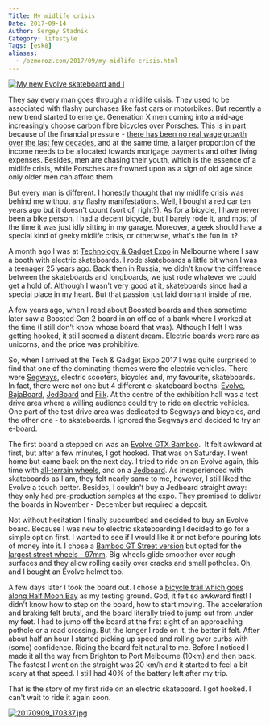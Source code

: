 ```yaml
---
Title: My midlife crisis
Date: 2017-09-14
Author: Sergey Stadnik
Category: lifestyle
Tags: [esk8]
aliases:
  - /ozmoroz.com/2017/09/my-midlife-crisis.html
---
```


<a href="https://lh3.googleusercontent.com/-zYYiD73B9eg/WbnmCByYiJI/AAAAAAAA3Jk/wna4Hvm_ldAF5A8XZ28-hqXat3VARhWnwCE0YBhgL/s720/20170820_160924.jpg"><img src="https://lh3.googleusercontent.com/-zYYiD73B9eg/WbnmCByYiJI/AAAAAAAA3Jk/wna4Hvm_ldAF5A8XZ28-hqXat3VARhWnwCE0YBhgL/s640/20170820_160924.jpg" alt="My new Evolve skateboard and I" /></a>

They say every man goes through a midlife crisis. They used to be associated with flashy purchases like fast cars or motorbikes. But recently a new trend started to emerge. Generation X men coming into a mid-age increasingly choose carbon fibre bicycles over Porsches. This is in part because of the financial pressure - <a href="http://www.epi.org/publication/charting-wage-stagnation/">there has been no real wage growth over the last few decades</a>, and at the same time, a larger proportion of the income needs to be allocated towards mortgage payments and other living expenses. Besides, men are chasing their youth, which is the essence of a midlife crisis, while Porsches are frowned upon as a sign of old age since only older men can afford them.

But every man is different. I honestly thought that my midlife crisis was behind me without any flashy manifestations. Well, I bought a red car ten years ago but it doesn't count (sort of, right?). As for a bicycle, I have never been a bike person. I had a decent bicycle, but I barely rode it, and most of the time it was just idly sitting in my garage. Moreover, a geek should have a special kind of geeky midlife crisis, or otherwise, what's the fun in it?
<!--more-->

A month ago I was at <a href="http://www.tge.melbourne/">Technology &amp; Gadget Expo</a> in Melbourne where I saw a booth with electric skateboards. I rode skateboards a little bit when I was a teenager 25 years ago. Back then in Russia, we didn't know the difference between the skateboards and longboards, we just rode whatever we could get a hold of. Although I wasn't very good at it, skateboards since had a special place in my heart. But that passion just laid dormant inside of me.

A few years ago, when I read about Boosted boards and then sometime later saw a Boosted Gen 2 board in an office of a bank where I worked at the time (I still don't know whose board that was). Although I felt I was getting hooked, it still seemed a distant dream. Electric boards were rare as unicorns, and the price was prohibitive.

So, when I arrived at the Tech &amp; Gadget Expo 2017 I was quite surprised to find that one of the dominating themes were the electric vehicles. There were <a href="http://www.segway.com/">Segways</a>, electric scooters, bicycles and, my favourite, skateboards. In fact, there were not one but 4 different e-skateboard booths: <a href="https://www.evolveskateboards.com.au/">Evolve</a>, <a href="https://www.bajaboard.com.au/">BajaBoard</a>, <a href="http://jedboards.com/">JedBoard</a> and <a href="https://www.fiik.com/">Fiik</a>. At the centre of the exhibition hall was a test drive area where a willing audience could try to ride on electric vehicles. One part of the test drive area was dedicated to Segways and bicycles, and the other one - to skateboards. I ignored the Segways and decided to try an e-board.

The first board a stepped on was an <a href="https://www.evolveskateboards.com.au/collections/bamboo-gtx-series/products/bamboo-gtx-series-street?variant=37308279625">Evolve GTX Bamboo</a>.  It felt awkward at first, but after a few minutes, I got hooked. That was on Saturday. I went home but came back on the next day. I tried to ride on an Evolve again, this time with <a href="https://www.evolveskateboards.com.au/collections/bamboo-gtx-series/products/bamboo-gtx-series-all-terrain?variant=37308440265">all-terrain wheels</a>, and on a <a href="http://jedboards.com/">Jedboard</a>. As inexperienced with skateboards as I am, they felt nearly same to me, however, I still liked the Evolve a touch better. Besides, I couldn't buy a Jedboard straight away: they only had pre-production samples at the expo. They promised to deliver the boards in November - December but required a deposit.

Not without hesitation I finally succumbed and decided to buy an Evolve board. Because I was new to electric skateboarding I decided to go for a simple option first. I wanted to see if I would like it or not before pouring lots of money into it. I chose a <a href="https://www.evolveskateboards.com.au/collections/bamboo-gt-series/products/bamboo-gt-series-street?variant=28553138249">Bamboo GT Street version</a> but opted for the <a href="https://www.evolveskateboards.com.au/collections/wheels/products/black-evolve-gt-97mm-76a-stone-ground-set-of-4">largest street wheels - 97mm</a>. Big wheels glide smoother over rough surfaces and they allow rolling easily over cracks and small potholes. Oh, and I bought an Evolve helmet too.

A few days later I took the board out. I chose a <a href="http://thehumblevintage.com/suggested-route-daytime/">bicycle trail which goes along Half Moon Bay</a> as my testing ground. God, it felt so awkward first! I didn't know how to step on the board, how to start moving. The acceleration and braking felt brutal, and the board literally tried to jump out from under my feet. I had to jump off the board at the first sight of an approaching pothole or a road crossing. But the longer I rode on it, the better it felt. After about half an hour I started picking up speed and rolling over curbs with (some) confidence. Riding the board felt natural to me. Before I noticed I made it all the way from Brighton to Port Melbourne (10km) and then back. The fastest I went on the straight was 20 km/h and it started to feel a bit scary at that speed. I still had 40% of the battery left after my trip.

That is the story of my first ride on an electric skateboard. I got hooked. I can't wait to ride it again soon.

<a href="https://lh3.googleusercontent.com/-oH3jlzpLXiI/WbnmCABSNqI/AAAAAAAA3Jk/uPRQjw2gk2gh4TMRZmjBBVfwheR6fxmjACE0YBhgL/s2048/20170909_170337.jpg"><img src="https://lh3.googleusercontent.com/-oH3jlzpLXiI/WbnmCABSNqI/AAAAAAAA3Jk/uPRQjw2gk2gh4TMRZmjBBVfwheR6fxmjACE0YBhgL/s2048/20170909_170337.jpg" alt="20170909_170337.jpg" /></a>

